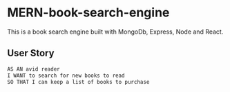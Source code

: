 # MERN-book-search-engine

This is a book search engine built with MongoDb, Express, Node and React.

## User Story

```md
AS AN avid reader
I WANT to search for new books to read
SO THAT I can keep a list of books to purchase
```

